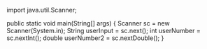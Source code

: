 import java.util.Scanner;

public static void main(String[] args) {
  Scanner sc = new Scanner(System.in);
  String userInput = sc.next();
  int userNumber = sc.nextInt();
  double userNumber2 = sc.nextDouble();
}

